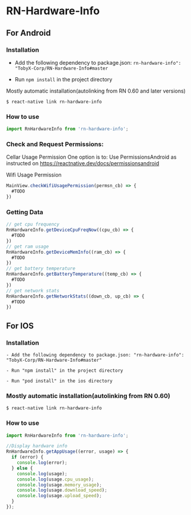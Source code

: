 # RN-Hardware-Info


## For Android

### Installation
- Add the following dependency to package.json:
  `rn-hardware-info": "TobyX-Corp/RN-Hardware-Info#master`
  
- Run `npm install` in the project directory

Mostly automatic installation(autolinking from RN 0.60 and later versions)

`$ react-native link rn-hardware-info`

### How to use
```javascript
import RnHardwareInfo from 'rn-hardware-info';
```
### Check and Request Permissions:

Cellar Usage Permission
One option is to:
  Use PermissionsAndroid as instructed on https://reactnative.dev/docs/permissionsandroid

Wifi Usage Permission
```javascript
MainView.checkWifiUsagePermission(permsn_cb) => {
  #TODO
})
```
### Getting Data
```javascript
// get cpu frequency
RnHardwareInfo.getDeviceCpuFreqNow((cpu_cb) => {
  #TODO
})
// get ram usage
RnHardwareInfo.getDeviceMemInfo((ram_cb) => {
  #TODO
})
// get battery temperature
RnHardwareInfo.getBatteryTemperature((temp_cb) => {
  #TODO
})
// get network stats
RnHardwareInfo.getNetworkStats((down_cb, up_cb) => {
  #TODO
})
```



## For IOS

### Installation
`- Add the following dependency to package.json:
  "rn-hardware-info": "TobyX-Corp/RN-Hardware-Info#master"`
  
 `- Run "npm install" in the project directory`
 
 `- Run "pod install" in the ios directory`

### Mostly automatic installation(autolinking from RN 0.60)

`$ react-native link rn-hardware-info`

### How to use
```javascript
import RnHardwareInfo from 'rn-hardware-info';

//Display hardware info
RnHardwareInfo.getAppUsage((error, usage) => {
  if (error) {
    console.log(error);
  } else {
    console.log(usage);
    console.log(usage.cpu_usage);
    console.log(usage.memory_usage);
    console.log(usage.download_speed);
    console.log(usage.upload_speed);
  }
});
```
